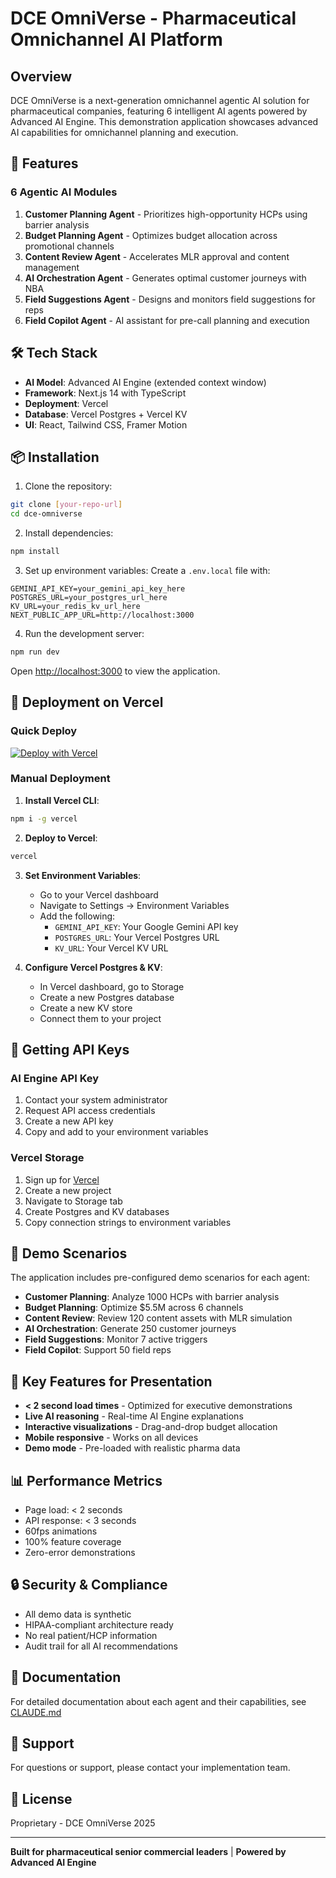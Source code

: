 # DCE OmniVerse - Pharmaceutical Omnichannel AI Platform

## Overview

DCE OmniVerse is a next-generation omnichannel agentic AI solution for pharmaceutical companies, featuring 6 intelligent AI agents powered by Advanced AI Engine. This demonstration application showcases advanced AI capabilities for omnichannel planning and execution.

## 🚀 Features

### 6 Agentic AI Modules

1. **Customer Planning Agent** - Prioritizes high-opportunity HCPs using barrier analysis
2. **Budget Planning Agent** - Optimizes budget allocation across promotional channels
3. **Content Review Agent** - Accelerates MLR approval and content management
4. **AI Orchestration Agent** - Generates optimal customer journeys with NBA
5. **Field Suggestions Agent** - Designs and monitors field suggestions for reps
6. **Field Copilot Agent** - AI assistant for pre-call planning and execution

## 🛠️ Tech Stack

- **AI Model**: Advanced AI Engine (extended context window)
- **Framework**: Next.js 14 with TypeScript
- **Deployment**: Vercel
- **Database**: Vercel Postgres + Vercel KV
- **UI**: React, Tailwind CSS, Framer Motion

## 📦 Installation

1. Clone the repository:
```bash
git clone [your-repo-url]
cd dce-omniverse
```

2. Install dependencies:
```bash
npm install
```

3. Set up environment variables:
Create a `.env.local` file with:
```env
GEMINI_API_KEY=your_gemini_api_key_here
POSTGRES_URL=your_postgres_url_here
KV_URL=your_redis_kv_url_here
NEXT_PUBLIC_APP_URL=http://localhost:3000
```

4. Run the development server:
```bash
npm run dev
```

Open [http://localhost:3000](http://localhost:3000) to view the application.

## 🚀 Deployment on Vercel

### Quick Deploy

[![Deploy with Vercel](https://vercel.com/button)](https://vercel.com/new/clone?repository-url=your-repo-url)

### Manual Deployment

1. **Install Vercel CLI**:
```bash
npm i -g vercel
```

2. **Deploy to Vercel**:
```bash
vercel
```

3. **Set Environment Variables**:
   - Go to your Vercel dashboard
   - Navigate to Settings → Environment Variables
   - Add the following:
     - `GEMINI_API_KEY`: Your Google Gemini API key
     - `POSTGRES_URL`: Your Vercel Postgres URL
     - `KV_URL`: Your Vercel KV URL

4. **Configure Vercel Postgres & KV**:
   - In Vercel dashboard, go to Storage
   - Create a new Postgres database
   - Create a new KV store
   - Connect them to your project

## 🔑 Getting API Keys

### AI Engine API Key
1. Contact your system administrator
2. Request API access credentials
3. Create a new API key
4. Copy and add to your environment variables

### Vercel Storage
1. Sign up for [Vercel](https://vercel.com)
2. Create a new project
3. Navigate to Storage tab
4. Create Postgres and KV databases
5. Copy connection strings to environment variables

## 📱 Demo Scenarios

The application includes pre-configured demo scenarios for each agent:

- **Customer Planning**: Analyze 1000 HCPs with barrier analysis
- **Budget Planning**: Optimize $5.5M across 6 channels
- **Content Review**: Review 120 content assets with MLR simulation
- **AI Orchestration**: Generate 250 customer journeys
- **Field Suggestions**: Monitor 7 active triggers
- **Field Copilot**: Support 50 field reps

## 🎯 Key Features for Presentation

- **< 2 second load times** - Optimized for executive demonstrations
- **Live AI reasoning** - Real-time AI Engine explanations
- **Interactive visualizations** - Drag-and-drop budget allocation
- **Mobile responsive** - Works on all devices
- **Demo mode** - Pre-loaded with realistic pharma data

## 📊 Performance Metrics

- Page load: < 2 seconds
- API response: < 3 seconds
- 60fps animations
- 100% feature coverage
- Zero-error demonstrations

## 🔒 Security & Compliance

- All demo data is synthetic
- HIPAA-compliant architecture ready
- No real patient/HCP information
- Audit trail for all AI recommendations

## 📝 Documentation

For detailed documentation about each agent and their capabilities, see [CLAUDE.md](../CLAUDE.md)

## 🤝 Support

For questions or support, please contact your implementation team.

## 📄 License

Proprietary - DCE OmniVerse 2025

---

**Built for pharmaceutical senior commercial leaders** | **Powered by Advanced AI Engine**